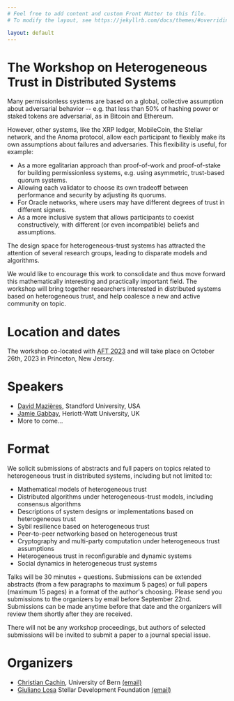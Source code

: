 ```yaml
---
# Feel free to add content and custom Front Matter to this file.
# To modify the layout, see https://jekyllrb.com/docs/themes/#overriding-theme-defaults

layout: default
---
```


# The Workshop on Heterogeneous Trust in Distributed Systems

Many permissionless systems are based on a global, collective assumption about
adversarial behavior -- e.g. that less than 50% of hashing power or staked
tokens are adversarial, as in Bitcoin and Ethereum.

However, other systems, like the XRP ledger, MobileCoin, the Stellar network,
and the Anoma protocol, allow each participant to flexibly make its own
assumptions about failures and adversaries. This flexibility is useful, for
example:

- As a more egalitarian approach than proof-of-work and proof-of-stake for
  building permissionless systems, e.g. using asymmetric, trust-based quorum
  systems.
- Allowing each validator to choose its own tradeoff between performance and
  security by adjusting its quorums.
- For Oracle networks, where users may have different degrees of trust in
  different signers.
- As a more inclusive system that allows participants to coexist
  constructively, with different (or even incompatible) beliefs and
  assumptions.

The design space for heterogeneous-trust systems has attracted the attention of
several research groups, leading to disparate models and algorithms.

We would like to encourage this work to consolidate and thus move forward this
mathematically interesting and practically important field.  The workshop will
bring together researchers interested in distributed systems based on
heterogeneous trust, and help coalesce a new and active community on topic.

# Location and dates

The workshop co-located with [AFT 2023](https://aftconf.github.io/aft23/index.html)
and will take place on October 26th, 2023 in Princeton, New Jersey.

# Speakers

- [David Mazières](https://www.scs.stanford.edu/~dm/), Standford University, USA
- [Jamie Gabbay](https://gabbay.org.uk/), Heriott-Watt University, UK
- More to come...

# Format

We solicit submissions of abstracts and full papers on topics related to heterogeneous
trust in distributed systems, including but not limited to:
- Mathematical models of heterogeneous trust
- Distributed algorithms under heterogeneous-trust models, including consensus
  algorithms
- Descriptions of system designs or implementations based on heterogeneous
  trust
- Sybil resilience based on heterogeneous trust
- Peer-to-peer networking based on heterogeneous trust
- Cryptography and multi-party computation under heterogeneous trust
  assumptions
- Heterogeneous trust in reconfigurable and dynamic systems
- Social dynamics in heterogeneous trust systems

Talks will be 30 minutes + questions. Submissions can be extended abstracts
(from a few paragraphs to maximum 5 pages) or full papers (maximum 15 pages) in
a format of the author's choosing. Please send you submissions to the
organizers by email before September 22nd. Submissions can be made anytime
before that date and the organizers will review them shortly after they are
received.

There will not be any workshop proceedings, but authors of selected submissions
will be invited to submit a paper to a journal special issue.

# Organizers

* [Christian Cachin](https://crypto.unibe.ch/cc/), University of Bern [(email)](mailto:christian.cachin@unibe.ch)
* [Giuliano Losa](https://www.losa.fr/) Stellar Development Foundation [(email)](mailto:giuliano@stellar.org)
